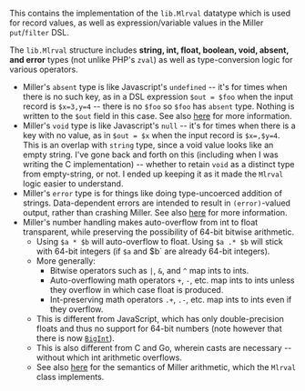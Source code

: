 This contains the implementation of the `lib.Mlrval` datatype which is used for record values, as well as expression/variable values in the Miller `put`/`filter` DSL.

The `lib.Mlrval` structure includes **string, int, float, boolean, void, absent, and error** types (not unlike PHP's `zval`) as well as type-conversion logic for various operators.

* Miller's `absent` type is like Javascript's `undefined` -- it's for times when there is no such key, as in a DSL expression `$out = $foo` when the input record is `$x=3,y=4` -- there is no `$foo` so `$foo` has `absent` type. Nothing is written to the `$out` field in this case. See also [here](http://johnkerl.org/miller/doc/reference.html#Null_data:_empty_and_absent) for more information.
* Miller's `void` type is like Javascript's `null` -- it's for times when there is a key with no value, as in `$out = $x` when the input record is `$x=,$y=4`. This is an overlap with `string` type, since a void value looks like an empty string. I've gone back and forth on this (including when I was writing the C implementation) -- whether to retain `void` as a distinct type from empty-string, or not. I ended up keeping it as it made the `Mlrval` logic easier to understand.
* Miller's `error` type is for things like doing type-uncoerced addition of strings. Data-dependent errors are intended to result in `(error)`-valued output, rather than crashing Miller. See also [here](http://johnkerl.org/miller/doc/reference.html#Data_types) for more information.
* Miller's number handling makes auto-overflow from int to float transparent, while preserving the possibility of 64-bit bitwise arithmetic.
  * Using `$a * $b` will auto-overflow to float. Using `$a .* $b` will stick with 64-bit integers (if `$a` and $b` are already 64-bit integers).
  * More generally:
    * Bitwise operators such as `|`, `&`, and `^` map ints to ints.
    * Auto-overflowing math operators `+`, `-`, etc. map ints to ints unless they overflow in which case float is produced.
    * Int-preserving math operators `.+`, `.-`, etc. map ints to ints even if they overflow.
  * This is different from JavaScript, which has only double-precision floats and thus no support for 64-bit numbers (note however that there is now [`BigInt`](https://developer.mozilla.org/en-US/docs/Web/JavaScript/Reference/Global_Objects/BigInt)).
  * This is also different from C and Go, wherein casts are necessary -- without which int arithmetic overflows.
  * See also [here](http://johnkerl.org/miller/doc/reference.html#Arithmetic) for the semantics of Miller arithmetic, which the `Mlrval` class implements.
